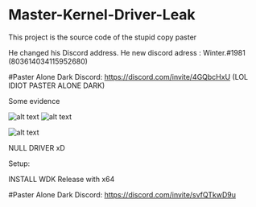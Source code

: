 # Master-Kernel-Driver-Leak



This project is the source code of the stupid copy paster

He changed his Discord address. He new discord adress : Winter.#1981 (803614034115952680)

#Paster Alone Dark Discord: https://discord.com/invite/4GQbcHxU (LOL IDIOT PASTER ALONE DARK)

Some evidence

![alt text](https://i.imgur.com/EXeka5L.png)
![alt text](https://i.imgur.com/n6b6Ht7.png)

![alt text](https://i.imgur.com/ZglClBO.png)

NULL DRIVER xD

Setup:

INSTALL WDK
Release with x64

#Paster Alone Dark Discord: https://discord.com/invite/svfQTkwD9u
